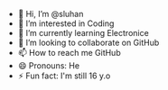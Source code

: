 - 👋 Hi, I’m @sluhan
- 👀 I’m interested in Coding
- 🌱 I’m currently learning Electronice
- 💞️ I’m looking to collaborate on GitHub
- 📫 How to reach me GitHub
- 😄 Pronouns: He
- ⚡ Fun fact: I'm still 16 y.o

<!---
sluhan/sluhan is a ✨ special ✨ repository because its `README.md` (this file) appears on your GitHub profile.
You can click the Preview link to take a look at your changes.
--->
